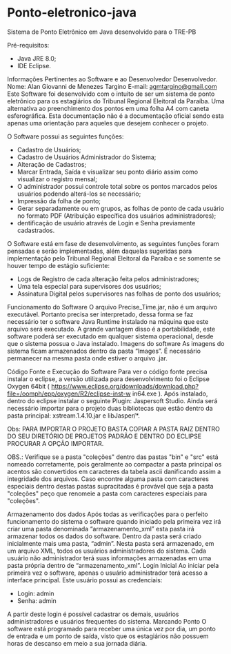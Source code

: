 # Ponto-eletronico-java
Sistema de Ponto Eletrônico em Java desenvolvido para o TRE-PB

Pré-requisitos:
* Java JRE 8.0;
* IDE Eclipse.

Informações Pertinentes ao Software e ao Desenvolvedor Desenvolvedor.
Nome: Alan Giovanni de Menezes Targino
E-mail: agmtargino@gmail.com
Este Software foi desenvolvido com o intuito de ser um sistema de ponto eletrônico para os estagiários do Tribunal Regional Eleitoral da Paraíba. Uma alternativa ao preenchimento dos pontos em uma folha A4 com caneta esferográfica. Esta documentação não é a documentação oficial sendo esta apenas uma orientação para aqueles que desejem conhecer o projeto.
 
O Software possui as seguintes funções:
* Cadastro de Usuários;
* Cadastro de Usuários Administrador do Sistema;
* Alteração de Cadastros;
* Marcar Entrada, Saída e visualizar seu ponto diário assim como visualizar o registro mensal;
* O administrador possui controle total sobre os pontos marcados pelos usuários podendo alterá-los se necessário;
* Impressão da folha de ponto;
* Gerar separadamente ou em grupos, as folhas de ponto de cada usuário no formato PDF (Atribuição específica dos usuários administradores);
* dentificação de usuário através de Login e Senha previamente cadastrados.

O Software está em fase de desenvolvimento, as seguintes funções foram pensadas e serão implementadas, além daquelas sugeridas para implementação pelo Tribunal Regional Eleitoral da Paraíba e se somente se houver tempo de estágio suficiente:
* Logs de Registro de cada alteração feita pelos administradores;
* Uma tela especial para supervisores dos usuários;
* Assinatura Digital pelos supervisores nas folhas de ponto dos usuários; 
 
 
Funcionamento do Software O arquivo Precise_Time.jar, não é um arquivo executável. Portanto precisa ser interpretado, dessa forma se faz necessário ter o software Java Runtime instalado na máquina que este arquivo será executado. A grande vantagem disso é a portabilidade, este software poderá ser executado em qualquer sistema operacional, desde que o sistema possua o Java instalado. 
Imagens do software As imagens do sistema ficam armazenados dentro da pasta “Images”. É necessário permanecer na mesma pasta onde estiver o arquivo .jar.

Código Fonte e Execução do Software Para ver o código fonte precisa instalar o eclipse, a versão utilizada para desenvolvimento foi o Eclipse Oxygen 64bit ( https://www.eclipse.org/downloads/download.php?file=/oomph/epp/oxygen/R2/eclipse-inst-w in64.exe ). Após instalado, dentro do eclipse instalar o seguinte Plugin: Jaspersoft Studio. Ainda será necessário importar para o projeto duas bibliotecas que estão dentro da pasta principal: xstream.1.4.10.jar e libJasper/*.

 Obs: PARA IMPORTAR O PROJETO BASTA COPIAR A PASTA RAIZ DENTRO DO SEU DIRETÓRIO DE PROJETOS PADRÃO E DENTRO DO ECLIPSE PROCURAR A OPÇÃO IMPORTAR. 
 
OBS.: Verifique se a pasta "coleções" dentro das pastas "bin" e "src" está nomeado corretamente, pois geralmente ao compactar a pasta principal os acentos são convertidos em caracteres da tabela ascii danificando assim a integridade dos arquivos. Caso encontre alguma pasta com caracteres especiais dentro destas pastas supracitadas é provável que seja a pasta "coleções" peço que renomeie a pasta com caracteres especiais para "coleções".

Armazenamento dos dados Após todas as verificações para o perfeito funcionamento do sistema o software quando iniciado pela primeira vez irá criar uma pasta denominada “armazenamento_xml” esta pasta irá armazenar todos os dados do software. Dentro da pasta será criado inicialmente mais uma pasta, “admin”. Nesta pasta será armazenado, em um arquivo XML, todos os 
usuários administradores do sistema. Cada usuário não administrador terá suas informações armazenadas em uma pasta própria dentro de “armazenamento_xml”. Login Inicial Ao iniciar pela primeira vez o software, apenas o usuário administrador terá acesso a interface principal. Este usuário possui as credenciais:

* Login: admin
* Senha: admin 
 
A partir deste login é possível cadastrar os demais, usuários administradores e usuários frequentes do sistema. 
Marcando Ponto O software está programado para receber uma única vez por dia, um ponto de entrada e um ponto de saída, visto que os estagiários não possuem horas de descanso em meio a sua jornada diária.
